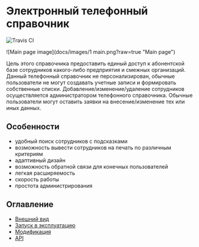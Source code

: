 # Электронный телефонный справочник

![Travis CI](https://travis-ci.org/unmade/phonebook.svg?branch=master)

![Main page image](docs/images/1 main.png?raw=true "Main page")

Цель этого справочника предоставить единый доступ к абонентской базе сотрудников какого-либо предприятия и смежных
организаций.
Данный телефонный справочник не персонализирован, обычные пользователи не могут создавать учетные записи и формировать собственные списки.
Добавление/изменение/удаление сотрудников осуществляется администратором телефонного справочника. Обычные пользователи
могут оставить заявки на внесение/изменение тех или иных данных.


## Особенности

- удобный поиск сотрудников с подсказками
- возможность вывести сотрудников на печать по различным критериям
- адаптивный дизайн
- возможность обратной связи для конечных пользователей
- легкая расширяемость
- скорость работы
- простота администрирования


## Оглавление

- [Внешний вид](docs/LOOK.md)
- [Запуск в эксплуатацию](docs/DEPLOY.md)
- [Модификация](docs/INSTALL.md)
- [API](docs/API.md)
